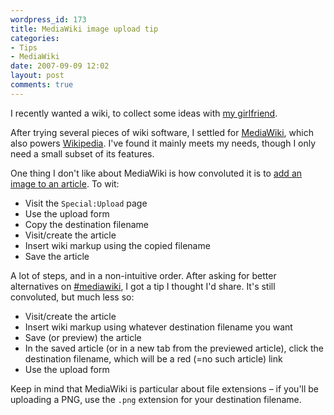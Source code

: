 ```yaml
---
wordpress_id: 173
title: MediaWiki image upload tip
categories:
- Tips
- MediaWiki
date: 2007-09-09 12:02
layout: post
comments: true
---
```

I recently wanted a wiki, to collect some ideas with <a href="http://johannaost.com">my girlfriend</a>.

After trying several pieces of wiki software, I settled for <a href="http://www.mediawiki.org">MediaWiki</a>, which also powers <a href="http://wikipedia.org">Wikipedia</a>. I've found it mainly meets my needs, though I only need a small subset of its features.

One thing I don't like about MediaWiki is how convoluted it is to <a href="http://meta.wikimedia.org/wiki/Help:Images_and_other_uploaded_files">add an image to an article</a>. To wit:
<ul>
<li>Visit the <code>Special:Upload</code> page</li>
<li>Use the upload form</li>
<li>Copy the destination filename</li>
<li>Visit/create the article</li>
<li>Insert wiki markup using the copied filename</li>
<li>Save the article</li>
</ul>

A lot of steps, and in a non-intuitive order. After asking for better alternatives on <a href="irc://irc.freenode.net/mediawiki">#mediawiki</a>, I got a tip I thought I'd share. It's still convoluted, but much less so:

<ul>
<li>Visit/create the article</li>
<li>Insert wiki markup using whatever destination filename you want</li>
<li>Save (or preview) the article</li>
<li>In the saved article (or in a new tab from the previewed article), click the destination filename, which will be a red (=no such article) link</li>
<li>Use the upload form</li>
</ul>

Keep in mind that MediaWiki is particular about file extensions – if you'll be uploading a PNG, use the <code>.png</code> extension for your destination filename.
